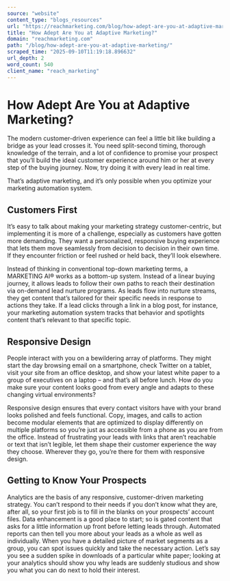 ```yaml
---
source: "website"
content_type: "blogs_resources"
url: "https://reachmarketing.com/blog/how-adept-are-you-at-adaptive-marketing/"
title: "How Adept Are You at Adaptive Marketing?"
domain: "reachmarketing.com"
path: "/blog/how-adept-are-you-at-adaptive-marketing/"
scraped_time: "2025-09-10T11:19:18.896632"
url_depth: 2
word_count: 540
client_name: "reach_marketing"
---
```


# How Adept Are You at Adaptive Marketing?

The modern customer-driven experience can feel a little bit like building a bridge as your lead crosses it. You need split-second timing, thorough knowledge of the terrain, and a lot of confidence to promise your prospect that you’ll build the ideal customer experience around him or her at every step of the buying journey. Now, try doing it with every lead in real time.

That’s adaptive marketing, and it’s only possible when you optimize your marketing automation system.

## Customers First

It’s easy to talk about making your marketing strategy customer-centric, but implementing it is more of a challenge, especially as customers have gotten more demanding. They want a personalized, responsive buying experience that lets them move seamlessly from decision to decision in their own time. If they encounter friction or feel rushed or held back, they’ll look elsewhere.

Instead of thinking in conventional top-down marketing terms, a MARKETING AI® works as a bottom-up system. Instead of a linear buying journey, it allows leads to follow their own paths to reach their destination via on-demand lead nurture programs. As leads flow into nurture streams, they get content that’s tailored for their specific needs in response to actions they take. If a lead clicks through a link in a blog post, for instance, your marketing automation system tracks that behavior and spotlights content that’s relevant to that specific topic.

## Responsive Design

People interact with you on a bewildering array of platforms. They might start the day browsing email on a smartphone, check Twitter on a tablet, visit your site from an office desktop, and show your latest white paper to a group of executives on a laptop – and that’s all before lunch. How do you make sure your content looks good from every angle and adapts to these changing virtual environments?

Responsive design ensures that every contact visitors have with your brand looks polished and feels functional. Copy, images, and calls to action become modular elements that are optimized to display differently on multiple platforms so you’re just as accessible from a phone as you are from the office. Instead of frustrating your leads with links that aren’t reachable or text that isn’t legible, let them shape their customer experience the way they choose. Wherever they go, you’re there for them with responsive design.

## Getting to Know Your Prospects

Analytics are the basis of any responsive, customer-driven marketing strategy. You can’t respond to their needs if you don’t know what they are, after all, so your first job is to fill in the blanks on your prospects’ account files. Data enhancement is a good place to start; so is gated content that asks for a little information up front before letting leads through. Automated reports can then tell you more about your leads as a whole as well as individually. When you have a detailed picture of market segments as a group, you can spot issues quickly and take the necessary action. Let’s say you see a sudden spike in downloads of a particular white paper; looking at your analytics should show you why leads are suddenly studious and show you what you can do next to hold their interest.